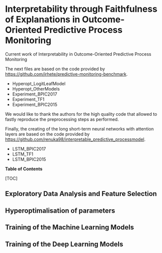 # Interpretability through Faithfulness of Explanations in Outcome-Oriented Predictive Process Monitoring
Current work of Interpretability in Outcome-Oriented Predictive Process Monitoring

The next files are based on the code provided by https://github.com/irhete/predictive-monitoring-benchmark. 

- Hyperopt_LogitLeafModel
- Hyperopt_OtherModels
- Experiment_BPIC2017
- Experiment_TF1
- Experiment_BPIC2015

 We would like to thank the authors for the high quality code that allowed to fastly reproduce the preprocessing steps as performed.

Finally, the creating of the long short-term neural networks with attention layers are based on the code provided by https://github.com/renuka98/interpretable_predictive_processmodel.

- LSTM_BPIC2017
- LSTM_TF1
- LSTM_BPIC2015


**Table of Contents**

[TOC]

## Exploratory Data Analysis and Feature Selection

## Hyperoptimalisation of parameters

## Training of the Machine Learning Models

## Training of the Deep Learning Models
